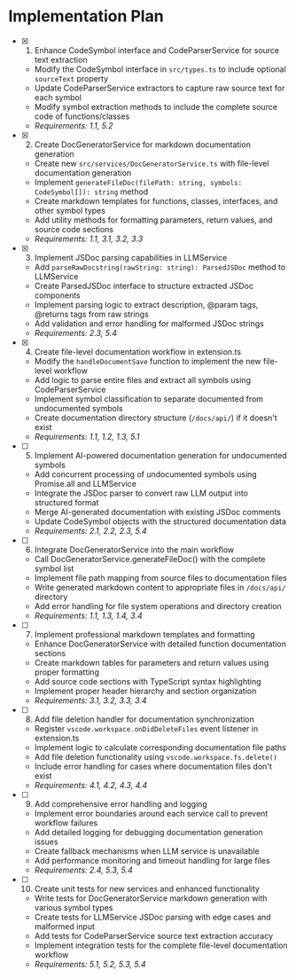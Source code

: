 # Implementation Plan

- [x] 1. Enhance CodeSymbol interface and CodeParserService for source text extraction
  - Modify the CodeSymbol interface in `src/types.ts` to include optional `sourceText` property
  - Update CodeParserService extractors to capture raw source text for each symbol
  - Modify symbol extraction methods to include the complete source code of functions/classes
  - _Requirements: 1.1, 5.2_

- [x] 2. Create DocGeneratorService for markdown documentation generation
  - Create new `src/services/DocGeneratorService.ts` with file-level documentation generation
  - Implement `generateFileDoc(filePath: string, symbols: CodeSymbol[]): string` method
  - Create markdown templates for functions, classes, interfaces, and other symbol types
  - Add utility methods for formatting parameters, return values, and source code sections
  - _Requirements: 1.1, 3.1, 3.2, 3.3_

- [x] 3. Implement JSDoc parsing capabilities in LLMService
  - Add `parseRawDocstring(rawString: string): ParsedJSDoc` method to LLMService
  - Create ParsedJSDoc interface to structure extracted JSDoc components
  - Implement parsing logic to extract description, @param tags, @returns tags from raw strings
  - Add validation and error handling for malformed JSDoc strings
  - _Requirements: 2.3, 5.4_

- [x] 4. Create file-level documentation workflow in extension.ts
  - Modify the `handleDocumentSave` function to implement the new file-level workflow
  - Add logic to parse entire files and extract all symbols using CodeParserService
  - Implement symbol classification to separate documented from undocumented symbols
  - Create documentation directory structure (`/docs/api/`) if it doesn't exist
  - _Requirements: 1.1, 1.2, 1.3, 5.1_

- [ ] 5. Implement AI-powered documentation generation for undocumented symbols
  - Add concurrent processing of undocumented symbols using Promise.all and LLMService
  - Integrate the JSDoc parser to convert raw LLM output into structured format
  - Merge AI-generated documentation with existing JSDoc comments
  - Update CodeSymbol objects with the structured documentation data
  - _Requirements: 2.1, 2.2, 2.3, 5.4_

- [ ] 6. Integrate DocGeneratorService into the main workflow
  - Call DocGeneratorService.generateFileDoc() with the complete symbol list
  - Implement file path mapping from source files to documentation files
  - Write generated markdown content to appropriate files in `/docs/api/` directory
  - Add error handling for file system operations and directory creation
  - _Requirements: 1.1, 1.3, 1.4, 3.4_

- [ ] 7. Implement professional markdown templates and formatting
  - Enhance DocGeneratorService with detailed function documentation sections
  - Create markdown tables for parameters and return values using proper formatting
  - Add source code sections with TypeScript syntax highlighting
  - Implement proper header hierarchy and section organization
  - _Requirements: 3.1, 3.2, 3.3, 3.4_

- [ ] 8. Add file deletion handler for documentation synchronization
  - Register `vscode.workspace.onDidDeleteFiles` event listener in extension.ts
  - Implement logic to calculate corresponding documentation file paths
  - Add file deletion functionality using `vscode.workspace.fs.delete()`
  - Include error handling for cases where documentation files don't exist
  - _Requirements: 4.1, 4.2, 4.3, 4.4_

- [ ] 9. Add comprehensive error handling and logging
  - Implement error boundaries around each service call to prevent workflow failures
  - Add detailed logging for debugging documentation generation issues
  - Create fallback mechanisms when LLM service is unavailable
  - Add performance monitoring and timeout handling for large files
  - _Requirements: 2.4, 5.3, 5.4_

- [ ] 10. Create unit tests for new services and enhanced functionality
  - Write tests for DocGeneratorService markdown generation with various symbol types
  - Create tests for LLMService JSDoc parsing with edge cases and malformed input
  - Add tests for CodeParserService source text extraction accuracy
  - Implement integration tests for the complete file-level documentation workflow
  - _Requirements: 5.1, 5.2, 5.3, 5.4_
